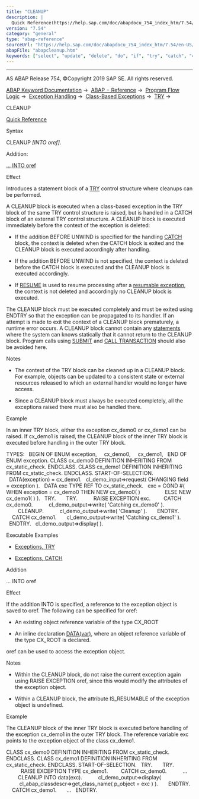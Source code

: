 ```yaml
---
title: "CLEANUP"
description: |
  Quick Reference(https://help.sap.com/doc/abapdocu_754_index_htm/7.54/en-US/abaptry_shortref.htm) Syntax CLEANUP INTO oref. Addition: ... INTO oref(#!ABAP_ONE_ADD@1@) Effect Introduces a statement block of a TRY(https://help.sap.com/doc/abapdocu_754_index_htm/7.54/en-US/abaptry.htm) con
version: "7.54"
category: "general"
type: "abap-reference"
sourceUrl: "https://help.sap.com/doc/abapdocu_754_index_htm/7.54/en-US/abapcleanup.htm"
abapFile: "abapcleanup.htm"
keywords: ["select", "update", "delete", "do", "if", "try", "catch", "class", "data", "types", "exception-handling", "abapcleanup"]
---
```


* * *

AS ABAP Release 754, ©Copyright 2019 SAP SE. All rights reserved.

[ABAP Keyword Documentation](https://help.sap.com/doc/abapdocu_754_index_htm/7.54/en-US/abenabap.htm) →  [ABAP − Reference](https://help.sap.com/doc/abapdocu_754_index_htm/7.54/en-US/abenabap_reference.htm) →  [Program Flow Logic](https://help.sap.com/doc/abapdocu_754_index_htm/7.54/en-US/abenabap_flow_logic.htm) →  [Exception Handling](https://help.sap.com/doc/abapdocu_754_index_htm/7.54/en-US/abenabap_exceptions.htm) →  [Class-Based Exceptions](https://help.sap.com/doc/abapdocu_754_index_htm/7.54/en-US/abenexceptions.htm) →  [TRY](https://help.sap.com/doc/abapdocu_754_index_htm/7.54/en-US/abaptry.htm) → 

CLEANUP

[Quick Reference](https://help.sap.com/doc/abapdocu_754_index_htm/7.54/en-US/abaptry_shortref.htm)

Syntax

CLEANUP *\[*INTO oref*\]*.

Addition:

[... INTO oref](#!ABAP_ONE_ADD@1@)

Effect

Introduces a statement block of a [TRY](https://help.sap.com/doc/abapdocu_754_index_htm/7.54/en-US/abaptry.htm) control structure where cleanups can be performed.

A CLEANUP block is executed when a class-based exception in the TRY block of the same TRY control structure is raised, but is handled in a CATCH block of an external TRY control structure. A CLEANUP block is executed immediately before the context of the exception is deleted:

-   If the addition BEFORE UNWIND is specified for the handling [CATCH](https://help.sap.com/doc/abapdocu_754_index_htm/7.54/en-US/abapcatch_try.htm) block, the context is deleted when the CATCH block is exited and the CLEANUP block is executed accordingly after handling.
    
-   If the addition BEFORE UNWIND is not specified, the context is deleted before the CATCH block is executed and the CLEANUP block is executed accordingly.
    
-   If [RESUME](https://help.sap.com/doc/abapdocu_754_index_htm/7.54/en-US/abapresume.htm) is used to resume processing after a [resumable exception](https://help.sap.com/doc/abapdocu_754_index_htm/7.54/en-US/abenresumable_exception_glosry.htm "Glossary Entry"), the context is not deleted and accordingly no CLEANUP block is executed.
    

The CLEANUP block must be executed completely and must be exited using ENDTRY so that the exception can be propagated to its handler. If an attempt is made to exit the context of a CLEANUP block prematurely, a runtime error occurs. A CLEANUP block cannot contain any [statements](https://help.sap.com/doc/abapdocu_754_index_htm/7.54/en-US/abenleave_program_units.htm) where the system can knows statically that it cannot return to the CLEANUP block. Program calls using [SUBMIT](https://help.sap.com/doc/abapdocu_754_index_htm/7.54/en-US/abapsubmit.htm) and [CALL TRANSACTION](https://help.sap.com/doc/abapdocu_754_index_htm/7.54/en-US/abapcall_transaction.htm) should also be avoided here.

Notes

-   The context of the TRY block can be cleaned up in a CLEANUP block. For example, objects can be updated to a consistent state or external resources released to which an external handler would no longer have access.
    
-   Since a CLEANUP block must always be executed completely, all the exceptions raised there must also be handled there.
    

Example

In an inner TRY block, either the exception cx\_demo0 or cx\_demo1 can be raised. If cx\_demo1 is raised, the CLEANUP block of the inner TRY block is executed before handling in the outer TRY block.

TYPES:
  BEGIN OF ENUM exception,
    cx\_demo0,
    cx\_demo1,
  END OF ENUM exception.
CLASS cx\_demo0 DEFINITION INHERITING FROM cx\_static\_check.
ENDCLASS.
CLASS cx\_demo1 DEFINITION INHERITING FROM cx\_static\_check.
ENDCLASS.
START-OF-SELECTION.
  DATA(exception) = cx\_demo1.
  cl\_demo\_input=>request( CHANGING field = exception ).
  DATA exc TYPE REF TO cx\_static\_check.
  exc = COND #( WHEN exception = cx\_demo0 THEN NEW cx\_demo0( )
                ELSE NEW cx\_demo1( ) ).
  TRY.
      TRY.
          RAISE EXCEPTION exc.
        CATCH cx\_demo0.
          cl\_demo\_output=>write( 'Catching cx\_demo0' ).
        CLEANUP.
          cl\_demo\_output=>write( 'Cleanup' ).
      ENDTRY.
    CATCH cx\_demo1.
      cl\_demo\_output=>write( 'Catching cx\_demo1' ).
  ENDTRY.
  cl\_demo\_output=>display( ).

Executable Examples

-   [Exceptions, TRY](https://help.sap.com/doc/abapdocu_754_index_htm/7.54/en-US/abentry_abexa.htm)
    
-   [Exceptions, CATCH](https://help.sap.com/doc/abapdocu_754_index_htm/7.54/en-US/abencatch_exception_abexa.htm)
    

Addition

... INTO oref

Effect

If the addition INTO is specified, a reference to the exception object is saved to oref. The following can be specified for oref:

-   An existing object reference variable of the type CX\_ROOT
    
-   An inline declaration [DATA(var)](https://help.sap.com/doc/abapdocu_754_index_htm/7.54/en-US/abendata_inline.htm), where an object reference variable of the type CX\_ROOT is declared.
    

oref can be used to access the exception object.

Notes

-   Within the CLEANUP block, do not raise the current exception again using RAISE EXCEPTION oref, since this would modify the attributes of the exception object.
    
-   Within a CLEANUP block, the attribute IS\_RESUMABLE of the exception object is undefined.
    

Example

The CLEANUP block of the inner TRY block is executed before handling of the exception cx\_demo1 in the outer TRY block. The reference variable exc points to the exception object of the class cx\_demo1.

CLASS cx\_demo0 DEFINITION INHERITING FROM cx\_static\_check.
ENDCLASS.
CLASS cx\_demo1 DEFINITION INHERITING FROM cx\_static\_check.
ENDCLASS.
START-OF-SELECTION.
  TRY.
      TRY.
          RAISE EXCEPTION TYPE cx\_demo1.
        CATCH cx\_demo0.
          ...
        CLEANUP INTO data(exc).
          cl\_demo\_output=>display(
            cl\_abap\_classdescr=>get\_class\_name( p\_object = exc ) ).
      ENDTRY.
    CATCH cx\_demo1.
      ...
  ENDTRY.